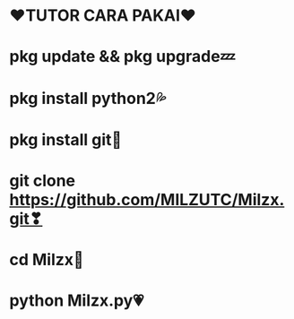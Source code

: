 # ❤TUTOR CARA PAKAI❤
# pkg update && pkg upgrade💤
# pkg install python2💦
# pkg install git💙
# git clone https://github.com/MILZUTC/Milzx.git❣
# cd Milzx💚
# python Milzx.py💗
